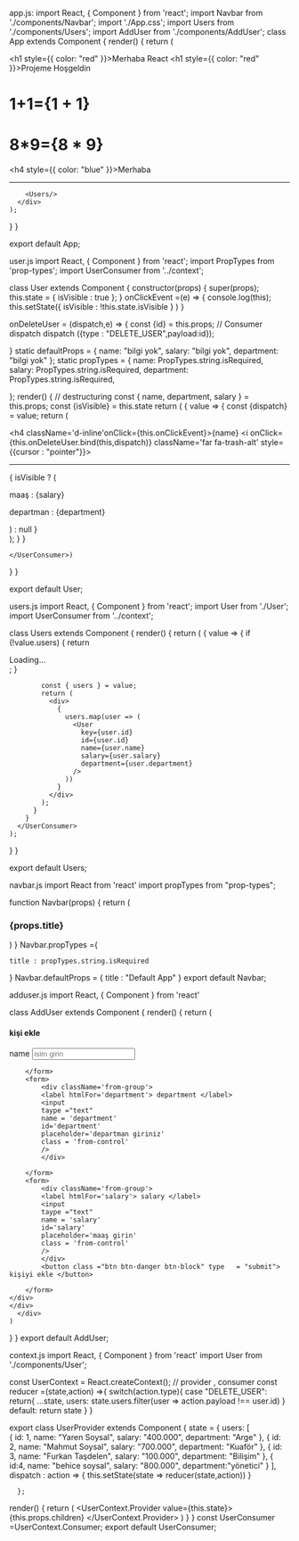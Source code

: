 app.js:
import React, { Component } from 'react';
import Navbar from './components/Navbar';
import './App.css';
import Users from './components/Users';
import AddUser from './components/AddUser';
class App extends Component {
  render() {
    return (
      <div className="App">
        <h1 style={{ color: "red" }}>Merhaba React</h1>
        <h1 style={{ color: "red" }}>Projeme Hoşgeldin</h1>
        <h1>1+1={1 + 1}</h1>
        <h1>8*9={8 * 9}</h1>
        <h4 style={{ color: "blue" }}>Merhaba</h4>
        <Navbar title="Çalışanlar" />
        <hr /> 
        <AddUser/>

        <Users/>
      </div>
    );
  }
}

export default App;

user.js
import React, { Component } from 'react';
import PropTypes from 'prop-types';
import UserConsumer from '../context';


class User extends Component {
  constructor(props) {
    super(props);
    this.state = {
      isVisible : true 
    };
  }
  onClickEvent =(e) => {
    console.log(this);
    this.setState({
     isVisible : !this.state.isVisible
  }
  )
  }

  onDeleteUser = (dispatch,e) => {
    const {id} = this.props;
    // Consumer dispatch
    dispatch ({type : "DELETE_USER",payload:id});

  }
  static defaultProps = {
    name: "bilgi yok",
    salary: "bilgi yok",
    department: "bilgi yok"
  };
  static propTypes = {
    name: PropTypes.string.isRequired,
    salary: PropTypes.string.isRequired,
    department: PropTypes.string.isRequired,
    
  };
  render() {
    // destructuring
    const { name, department, salary } = this.props;
    const {isVisible} = this.state
    return (<UserConsumer>
      {
        value => {
          const {dispatch} = value;
          return (
            <div className='col-md-8 mb-4'>
            <div className='card'> 
              <div className='card-hearder d-flex justify-content-between'>
                <h4 className='d-inline'onClick={this.onClickEvent}>{name}</h4>
                <i onClick={this.onDeleteUser.bind(this,dispatch)} className='far fa-trash-alt' style={{cursor : "pointer"}}></i>
              </div>
              <hr/>
              {
                isVisible ? (<div className='card-body'>
                <p className='card-text'> maaş : {salary} </p>
                <p className='card-text'> departman : {department} </p>
                </div>) : null
              }
            </div>
            </div>
          );
        }
      }

    </UserConsumer>)
  }
}

export default User;

users.js
import React, { Component } from 'react';
import User from './User';
import UserConsumer from '../context';

class Users extends Component {
  render() {
    return (
      <UserConsumer>
        {
          value => {
            if (!value.users) {
              return <div>Loading...</div>;
            }

            const { users } = value;
            return (
              <div>
                {
                  users.map(user => (
                    <User
                      key={user.id}
                      id={user.id}
                      name={user.name}
                      salary={user.salary}
                      department={user.department}
                    />
                  ))
                }
              </div>
            );
          }
        }
      </UserConsumer>
    );
  }
}

export default Users;

navbar.js
import React from 'react'
import propTypes from "prop-types";


 function Navbar(props) {
  return (
    <div>
      <h3> {props.title} </h3>
    </div>
  )
}
Navbar.propTypes ={

    title : propTypes.string.isRequired
}
 Navbar.defaultProps = {
    title : "Default App"
 }
export default Navbar;

adduser.js
import React, { Component } from 'react'

 class AddUser extends Component {
  render() {
    return (
      <div className='col-md-8 mb-4'>
    <div className='card'>
    <div className='card-header'>
        <h4>kişi ekle</h4>
    </div>
    <div className='card-body'>
        <form>
            <div className='from-group'>
            <label htmlFor='name'> name </label>
            <input 
            taype ="text"
            name = 'name'
            id='id'
            placeholder='isim girin'
            class = 'from-control'
            />
            </div>
            
        </form>
        <form>
            <div className='from-group'>
            <label htmlFor='department'> department </label>
            <input 
            taype ="text"
            name = 'department'
            id='department'
            placeholder='departman giriniz'
            class = 'from-control'
            />
            </div>
            
        </form>
        <form>
            <div className='from-group'>
            <label htmlFor='salary'> salary </label>
            <input 
            taype ="text"
            name = 'salary'
            id='salary'
            placeholder='maaş girin'
            class = 'from-control'
            />
            </div>
            <button class ="btn btn-danger btn-block" type   = "submit"> kişiyi ekle </button>
            
        </form>
    </div>
    </div>
      </div>
    )
  }
}
export default AddUser;

context.js
import React, { Component } from 'react' 
import User from './components/User';

 const UserContext  = React.createContext();
 // provider , consumer
 const reducer =(state,action) =>{
  switch(action.type){
    case "DELETE_USER":
      return{
        ...state,
        users: state.users.filter(user => action.payload !== user.id)
      }
      default: 
      return state
  }
 }

 export class UserProvider extends Component {
    state = {
        users: [                    
          {
            id: 1,
            name: "Yaren Soysal",
            salary: "400.000",
            department: "Arge"
          },
          {
            id: 2,
            name: "Mahmut Soysal",
            salary: "700.000",
            department: "Kuaför"
          },
          {
            id: 3,
            name: "Furkan Taşdelen",
            salary: "100.000",
            department: "Bilişim"
          },
          {
            id:4,
            name: "behice soysal",
            salary: "800.000",
            department:"yönetici"
          }
        ],
        dispatch : action => {
          this.setState(state => reducer(state,action))
        }

      };
    
  render() {
    return (
      <UserContext.Provider value={this.state}>
        {this.props.children}
      </UserContext.Provider>
    )
  }
}
const UserConsumer =UserContext.Consumer;
export default UserConsumer;

